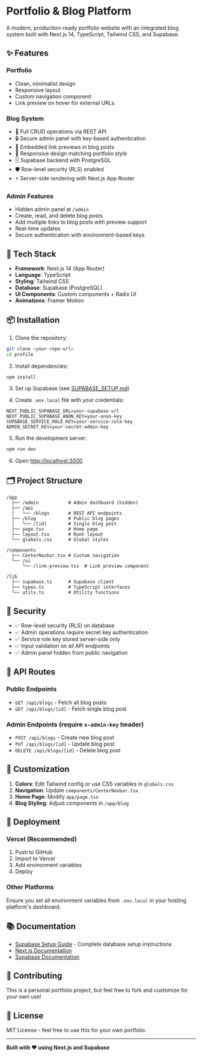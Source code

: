 # Portfolio & Blog Platform

A modern, production-ready portfolio website with an integrated blog system built with Next.js 14, TypeScript, Tailwind CSS, and Supabase.

## ✨ Features

### Portfolio
- Clean, minimalist design
- Responsive layout
- Custom navigation component
- Link preview on hover for external URLs

### Blog System
- 📝 Full CRUD operations via REST API
- 🔒 Secure admin panel with key-based authentication
- 🔗 Embedded link previews in blog posts
- 📱 Responsive design matching portfolio style
- 🗄️ Supabase backend with PostgreSQL
- 🛡️ Row-level security (RLS) enabled
- ⚡ Server-side rendering with Next.js App Router

### Admin Features
- Hidden admin panel at `/admin`
- Create, read, and delete blog posts
- Add multiple links to blog posts with preview support
- Real-time updates
- Secure authentication with environment-based keys

## 🚀 Tech Stack

- **Framework**: Next.js 14 (App Router)
- **Language**: TypeScript
- **Styling**: Tailwind CSS
- **Database**: Supabase (PostgreSQL)
- **UI Components**: Custom components + Radix UI
- **Animations**: Framer Motion

## 📦 Installation

1. Clone the repository:
```bash
git clone <your-repo-url>
cd profile
```

2. Install dependencies:
```bash
npm install
```

3. Set up Supabase (see [SUPABASE_SETUP.md](./SUPABASE_SETUP.md))

4. Create `.env.local` file with your credentials:
```env
NEXT_PUBLIC_SUPABASE_URL=your-supabase-url
NEXT_PUBLIC_SUPABASE_ANON_KEY=your-anon-key
SUPABASE_SERVICE_ROLE_KEY=your-service-role-key
ADMIN_SECRET_KEY=your-secret-admin-key
```

5. Run the development server:
```bash
npm run dev
```

6. Open [http://localhost:3000](http://localhost:3000)

## 🗂️ Project Structure

```
/app
  ├── /admin           # Admin dashboard (hidden)
  ├── /api
  │   └── /blogs       # REST API endpoints
  ├── /blog            # Public blog pages
  │   └── /[id]        # Single blog post
  ├── page.tsx         # Home page
  ├── layout.tsx       # Root layout
  └── globals.css      # Global styles

/components
  ├── CenterNavbar.tsx # Custom navigation
  └── /ui
      └── /link-preview.tsx  # Link preview component

/lib
  ├── supabase.ts      # Supabase client
  ├── types.ts         # TypeScript interfaces
  └── utils.ts         # Utility functions
```

## 🔐 Security

- ✅ Row-level security (RLS) on database
- ✅ Admin operations require secret key authentication
- ✅ Service role key stored server-side only
- ✅ Input validation on all API endpoints
- ✅ Admin panel hidden from public navigation

## 📝 API Routes

### Public Endpoints

- `GET /api/blogs` - Fetch all blog posts
- `GET /api/blogs/[id]` - Fetch single blog post

### Admin Endpoints (require `x-admin-key` header)

- `POST /api/blogs` - Create new blog post
- `PUT /api/blogs/[id]` - Update blog post
- `DELETE /api/blogs/[id]` - Delete blog post

## 🎨 Customization

1. **Colors**: Edit Tailwind config or use CSS variables in `globals.css`
2. **Navigation**: Update `components/CenterNavbar.tsx`
3. **Home Page**: Modify `app/page.tsx`
4. **Blog Styling**: Adjust components in `/app/blog`

## 🚀 Deployment

### Vercel (Recommended)

1. Push to GitHub
2. Import to Vercel
3. Add environment variables
4. Deploy

### Other Platforms

Ensure you set all environment variables from `.env.local` in your hosting platform's dashboard.

## 📚 Documentation

- [Supabase Setup Guide](./SUPABASE_SETUP.md) - Complete database setup instructions
- [Next.js Documentation](https://nextjs.org/docs)
- [Supabase Documentation](https://supabase.com/docs)

## 🤝 Contributing

This is a personal portfolio project, but feel free to fork and customize for your own use!

## 📄 License

MIT License - feel free to use this for your own portfolio.

---

**Built with ❤️ using Next.js and Supabase**